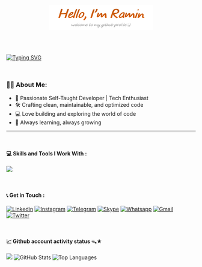 <p align="center"><a href="https://github.com/RaminHaghi"><img width="55%" height="20%" alt="Hello, I'm Ramin. welcome to my github profile :)" src="https://github.com/RaminHaghi/RaminHaghi/blob/main/icons.png/png%20Main.png?raw=true"/></a></p>

<br/>
<br />

[![Typing SVG](https://readme-typing-svg.demolab.com?font=Poppins&size=18&duration=2000&pause=8000&color=80C4E9&width=530&lines=respect%2C+makes+your+character+more+beautiful)](https://git.io/typing-svg)

<br />

### 🙋🏻 About Me:

- 🚀 Passionate Self-Taught Developer | Tech Enthusiast
- 🛠️ Crafting clean, maintainable, and optimized code
- 💻 Love building and exploring the world of code
- 🧠 Always learning, always growing

<hr />
<br />

#### 💻 Skills and Tools I Work With :

<p>
  <a href="https://github.com/RaminHaghi">
    <img src="https://skillicons.dev/icons?i=github,vscode,html,css,tailwind,js,react,figma,xd" />
  </a>
</p>

<br />

#### 📞 Get in Touch :

[![Linkedin](https://img.shields.io/badge/LinkedIn-0077B5?=10x5style=for-the-badge&logo=linkedin&logoColor=white)](https://www.linkedin.com/in/ramin-haghi-5ba3bb32a/)
[![Instagram](https://img.shields.io/badge/Instagram-E4405F?=10x5style=for-the-badge&logo=instagram&logoColor=white)](https://www.instagram.com/ramscript/)
[![Telegram](https://img.shields.io/badge/Telegram-2CA5E0?=10x5style=for-the-badge&logo=telegram&logoColor=white)](https://raminh01.t.me)
[![Skype](https://img.shields.io/badge/Skype-00AFF0?=10x5style=for-the-badge&logo=skype&logoColor=white)](https://join.skype.com/invite/OmVWNr24AMz7)
[![Whatsapp](https://img.shields.io/badge/WhatsApp-25D366?10x5style=for-the-badge&logo=whatsapp&logoColor=white)](https://wa.me/+989036240212)
[![Gmail](https://img.shields.io/badge/Gmail-D14836?10x5style=for-the-badge&logo=gmail&logoColor=white)](mailto:raminhaghi98@gmail.com)
[![Twitter](https://img.shields.io/badge/Twitter-000000?10x5style=for-the-badge&logo=x&logoColor=white)](https://x.com/ramin98h/)

<br/>

#### 📈 Github account activity status ᯓ★
<div>
  <img src="http://github-profile-summary-cards.vercel.app/api/cards/profile-details?username=RaminHaghi&theme=apprentice" height="200">
  <img src="https://github-readme-stats.vercel.app/api?username=RaminHaghi&theme=nord&show_icons=true&hide_border=true&count_private=true" height="200px" alt="GitHub Stats">
  <img src="https://github-readme-stats.vercel.app/api/top-langs/?username=RaminHaghi&theme=nord&show_icons=true&hide_border=true&count_private=true" height="200px" alt="Top Languages">
</div>
  
